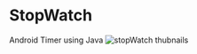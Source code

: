 # StopWatch
Android Timer using Java
![stopWatch thubnails](https://user-images.githubusercontent.com/72408025/124262367-a05d7e80-db3a-11eb-8343-e5dba77954b1.JPG)
